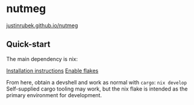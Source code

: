 # nutmeg

[justinrubek.github.io/nutmeg](https://justinrubek.github.io/nutmeg)

## Quick-start

The main dependency is nix:

[Installation instructions](https://nixos.org/download.html)
[Enable flakes](https://nixos.wiki/wiki/Flakes#Enable_flakes)

From here, obtain a devshell and work as normal with `cargo`: `nix develop`
Self-supplied cargo tooling may work, but the nix flake is intended as the primary environment for development.

